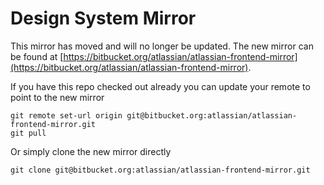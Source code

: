 # Design System Mirror

This mirror has moved and will no longer be updated. The new mirror can be found at [https://bitbucket.org/atlassian/atlassian-frontend-mirror](https://bitbucket.org/atlassian/atlassian-frontend-mirror).

If you have this repo checked out already you can update your remote to point to the new mirror

```
git remote set-url origin git@bitbucket.org:atlassian/atlassian-frontend-mirror.git
git pull
```

Or simply clone the new mirror directly

```
git clone git@bitbucket.org:atlassian/atlassian-frontend-mirror.git
```
